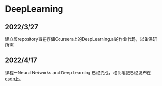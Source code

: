 # DeepLearning

## 2022/3/27

建立该repository旨在存储Coursera上的DeepLearning.ai的作业代码，以备保研所需

## 2022/4/17

课程一Neural Networks and Deep Learning 已经完成，相关笔记已经发布在[csdn](https://blog.csdn.net/xujiaming0411/article/details/124229910?spm=1001.2014.3001.5501)上。
